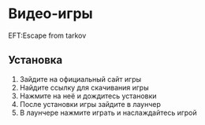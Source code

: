 # Видео-игры
EFT:Escape from tarkov

## Установка

1. Зайдите на официальный сайт игры
2. Найдите ссылку для скачивания игры
3. Нажмите на неё и дождитесь установки
4. После установки игры зайдите в лаунчер
5. В лаунчере нажмите играть и наслаждайтесь игрой
